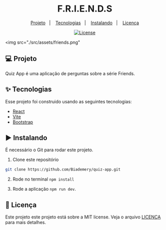 #

<h1 align="center">F.R.I.E.N.D.S</h1>

<p align="center">
  <a href="#-projeto">Projeto</a>&nbsp;&nbsp;&nbsp;|&nbsp;&nbsp;&nbsp;
  <a href="#-tecnologias">Tecnologias</a>&nbsp;&nbsp;&nbsp;|&nbsp;&nbsp;&nbsp;
  <a href="#%EF%B8%8F-instalando">Instalando</a>&nbsp;&nbsp;&nbsp;|&nbsp;&nbsp;&nbsp;
  <!-- <a href="#-testing">Testing</a>&nbsp;&nbsp;&nbsp;|&nbsp;&nbsp;&nbsp;   -->
  <a href="#-licença">Licença</a>
</p>

<p align="center">
  <a href="#-license">
    <img alt="License" src="https://img.shields.io/static/v1?label=license&message=MIT&color=4a79a5&labelColor=000000">
  </a>
</p>

<img src="./src/assets/friends.png"

## 💻 Projeto

Quiz App é uma aplicação de perguntas sobre a série Friends.

## ✨ Tecnologias

Esse projeto foi construido usando as seguintes tecnologias:

- [React](https://react.dev/)
- [Vite](https://vitejs.dev/)
- [Bootstrap](https://getbootstrap.com/)

## ▶️ Instalando

É necessário o Git para rodar este projeto.

1. Clone este repositório

```sh
git clone https://github.com/Biademery/quiz-app.git
```

2. Rode no terminal ` npm install `

3. Rode a aplicação ` npm run dev `.


## 📝 Licença

Este projeto este projeto está sobre a MIT license. Veja o arquivo [LICENÇA](LICENSE.md) para mais detalhes.

